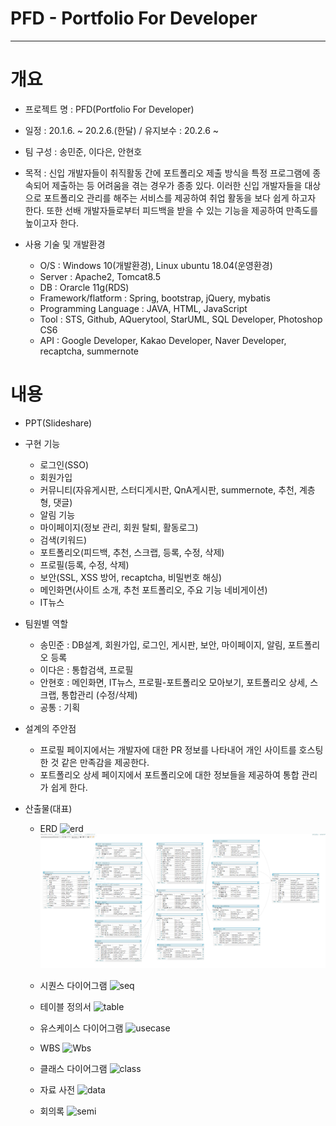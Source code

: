# PFD - Portfolio For Developer
-----


# 개요
* 프로젝트 명 : PFD(Portfolio For Developer)

* 일정 : 20.1.6. ~ 20.2.6.(한달) / 유지보수 : 20.2.6 ~

* 팀 구성 : 송민준, 이다은, 안현호

* 목적 : 신입 개발자들이 취직활동 간에 포트폴리오 제출 방식을 특정 프로그램에 종속되어 제출하는 등
           어려움을 겪는 경우가 종종 있다. 이러한 신입 개발자들을 대상으로 포트폴리오 관리를 해주는
           서비스를 제공하여 취업 활동을 보다 쉽게 하고자 한다. 또한 선배 개발자들로부터 피드백을 받을
           수 있는 기능을 제공하여 만족도를 높이고자 한다.
           
* 사용 기술 및 개발환경
   - O/S : Windows 10(개발환경), Linux ubuntu 18.04(운영환경)
   - Server : Apache2, Tomcat8.5
   - DB : Orarcle 11g(RDS)
   - Framework/flatform : Spring, bootstrap, jQuery, mybatis
   - Programming Language : JAVA, HTML, JavaScript
   - Tool : STS, Github, AQuerytool, StarUML, SQL Developer, Photoshop CS6
   - API : Google Developer, Kakao Developer, Naver Developer, recaptcha, summernote
   
# 내용
* PPT(Slideshare)

* 구현 기능
   - 로그인(SSO)
   - 회원가입
   - 커뮤니티(자유게시판, 스터디게시판, QnA게시판, summernote, 추천, 계층형, 댓글)
   - 알림 기능
   - 마이페이지(정보 관리, 회원 탈퇴, 활동로그)
   - 검색(키워드)
   - 포트폴리오(피드백, 추천, 스크랩, 등록, 수정, 삭제)
   - 프로필(등록, 수정, 삭제)
   - 보안(SSL, XSS 방어, recaptcha, 비밀번호 해싱)
   - 메인화면(사이트 소개, 추천 포트폴리오, 주요 기능 네비게이션)
   - IT뉴스
   
* 팀원별 역할
   - 송민준 : DB설계, 회원가입, 로그인, 게시판, 보안, 마이페이지, 알림, 포트폴리오 등록
   - 이다은 : 통합검색, 프로필
   - 안현호 : 메인화면, IT뉴스, 프로필-포트폴리오 모아보기, 포트폴리오 상세, 스크랩, 통합관리 (수정/삭제)
   - 공통 : 기획
   
* 설계의 주안점
   - 프로필 페이지에서는 개발자에 대한 PR 정보를 나타내어 개인 사이트를 호스팅한 것 같은 만족감을 제공한다.
   - 포트폴리오 상세 페이지에서 포트폴리오에 대한 정보들을 제공하여 통합 관리가 쉽게 한다. 
      
* 산출물(대표)
   - ERD
     <img alt="erd" src="https://github.com/dkaskgkdua/portfordev/tree/master/src/main/webapp/resources/Image/result/erd.png">
     ![erd](./src/main/webapp/resources/Image/result/erd.png)
   - 시퀀스 다이어그램
     <img alt="seq" src="https://github.com/dkaskgkdua/portfordev/tree/master/src/main/webapp/resources/Image/result/seq.png">
     
   - 테이블 정의서
     <img alt="table" src="https://github.com/dkaskgkdua/portfordev/tree/master/src/main/webapp/resources/Image/result/db defi.png">
     
   - 유스케이스 다이어그램
     <img alt="usecase" src="https://github.com/dkaskgkdua/portfordev/tree/master/src/main/webapp/resources/Image/result/usecase.png">
     
   - WBS
     <img alt="Wbs" src="https://github.com/dkaskgkdua/portfordev/tree/master/src/main/webapp/resources/Image/result/wbs.png">
     
   - 클래스 다이어그램
     <img alt="class" src="https://github.com/dkaskgkdua/portfordev/tree/master/src/main/webapp/resources/Image/result/class dia.png">
     
   - 자료 사전
     <img alt="data" src="https://github.com/dkaskgkdua/portfordev/tree/master/src/main/webapp/resources/Image/result/data dic.png">
     
   - 회의록
     <img alt="semi" src="https://github.com/dkaskgkdua/portfordev/tree/master/src/main/webapp/resources/Image/result/semi.png">
